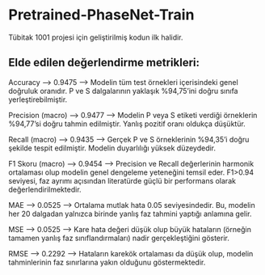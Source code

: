 # Pretrained-PhaseNet-Train
Tübitak 1001 projesi için geliştirilmiş kodun ilk halidir.
## Elde edilen değerlendirme metrikleri:
Accuracy -->	0.9475 -->	Modelin tüm test örnekleri içerisindeki genel doğruluk oranıdır. P ve S dalgalarının yaklaşık %94,75’ini doğru sınıfa yerleştirebilmiştir.

Precision (macro) -->	0.9477 -->	Modelin P veya S etiketi verdiği örneklerin %94,77’si doğru tahmin edilmiştir. Yanlış pozitif oranı oldukça düşüktür.

Recall (macro) -->	0.9435 -->	Gerçek P ve S örneklerinin %94,35’i doğru şekilde tespit edilmiştir. Modelin duyarlılığı yüksek düzeydedir.

F1 Skoru (macro) -->	0.9454 -->	Precision ve Recall değerlerinin harmonik ortalaması olup modelin genel dengeleme yeteneğini temsil eder. F1>0.94 seviyesi, faz ayrımı açısından literatürde güçlü bir performans olarak değerlendirilmektedir.

MAE -->	0.0525 -->	Ortalama mutlak hata 0.05 seviyesindedir. Bu, modelin her 20 dalgadan yalnızca birinde yanlış faz tahmini yaptığı anlamına gelir.

MSE -->	0.0525 -->	Kare hata değeri düşük olup büyük hataların (örneğin tamamen yanlış faz sınıflandırmaları) nadir gerçekleştiğini gösterir.

RMSE -->	0.2292 -->	Hataların karekök ortalaması da düşük olup, modelin tahminlerinin faz sınırlarına yakın olduğunu göstermektedir.
